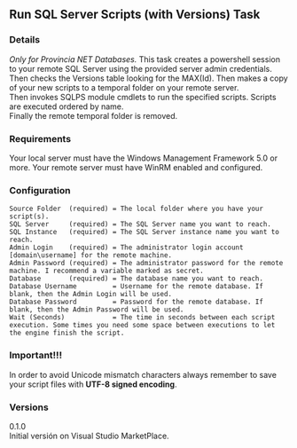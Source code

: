 ## Run SQL Server Scripts (with Versions) Task

### Details
*Only for Provincia NET Databases.*
This task creates a powershell session to your remote SQL Server using the provided server admin credentials. 
Then checks the Versions table looking for the MAX(Id). 
Then makes a copy of your new scripts to a temporal folder on your remote server.  
Then invokes SQLPS module cmdlets to run the specified scripts. Scripts are executed ordered by name.  
Finally the remote temporal folder is removed. 

### Requirements
Your local server must have the Windows Management Framework 5.0 or more.
Your remote server must have WinRM enabled and configured.  

### Configuration
```
Source Folder  (required) = The local folder where you have your script(s).
SQL Server     (required) = The SQL Server name you want to reach.
SQL Instance   (required) = The SQL Server instance name you want to reach.
Admin Login    (required) = The administrator login account [domain\username] for the remote machine.
Admin Password (required) = The administrator password for the remote machine. I recommend a variable marked as secret.
Database       (required) = The database name you want to reach.
Database Username         = Username for the remote database. If blank, then the Admin Login will be used.
Database Password         = Password for the remote database. If blank, then the Admin Password will be used.
Wait (Seconds)            = The time in seconds between each script execution. Some times you need some space between executions to let the engine finish the script.
```

### Important!!!
In order to avoid Unicode mismatch characters always remember to save your script files with **UTF-8 signed encoding**.  

### Versions
0.1.0  
Initial versión on Visual Studio MarketPlace.  